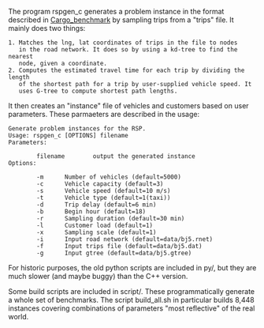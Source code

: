 The program rspgen_c generates a problem instance in the format described in
[Cargo_benchmark](https://github.com/jamjpan/Cargo_benchmark) by sampling
trips from a "trips" file. It mainly does two things:

    1. Matches the lng, lat coordinates of trips in the file to nodes
       in the road network. It does so by using a kd-tree to find the nearest
       node, given a coordinate.
    2. Computes the estimated travel time for each trip by dividing the length
       of the shortest path for a trip by user-supplied vehicle speed. It
       uses G-tree to compute shortest path lengths.

It then creates an "instance" file of vehicles and customers based on user
parameters. These parmaeters are described in the usage:

```
Generate problem instances for the RSP.
Usage: rspgen_c [OPTIONS] filename
Parameters:

        filename        output the generated instance
Options:

        -m      Number of vehicles (default=5000)
        -c      Vehicle capacity (default=3)
        -s      Vehicle speed (default=10 m/s)
        -t      Vehicle type (default=1(taxi))
        -d      Trip delay (default=6 min)
        -b      Begin hour (default=18)
        -r      Sampling duration (default=30 min)
        -l      Customer load (default=1)
        -x      Sampling scale (default=1)
        -i      Input road network (default=data/bj5.rnet)
        -f      Input trips file (default=data/bj5.dat)
        -g      Input gtree (default=data/bj5.gtree)
```

For historic purposes, the old python scripts are included in py/, but
they are much slower (and maybe buggy) than the C++ version.

Some build scripts are included in script/. These programmatically generate a
whole set of benchmarks. The script build_all.sh in particular builds 8,448
instances covering combinations of parameters "most reflective" of the real
world.


